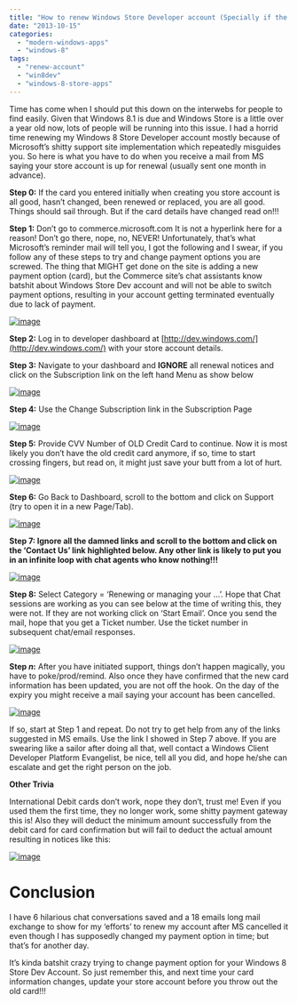 ```yaml
---
title: "How to renew Windows Store Developer account (Specially if the card you used initially has expired)"
date: "2013-10-15"
categories: 
  - "modern-windows-apps"
  - "windows-8"
tags: 
  - "renew-account"
  - "win8dev"
  - "windows-8-store-apps"
---
```


Time has come when I should put this down on the interwebs for people to find easily. Given that Windows 8.1 is due and Windows Store is a little over a year old now, lots of people will be running into this issue. I had a horrid time renewing my Windows 8 Store Developer account mostly because of Microsoft’s shitty support site implementation which repeatedly misguides you. So here is what you have to do when you receive a mail from MS saying your store account is up for renewal (usually sent one month in advance).

**Step 0:** If the card you entered initially when creating you store account is all good, hasn’t changed, been renewed or replaced, you are all good. Things should sail through. But if the card details have changed read on!!!

**Step 1:** Don’t go to commerce.microsoft.com It is not a hyperlink here for a reason! Don’t go there, nope, no, NEVER! Unfortunately, that’s what Microsoft’s reminder mail will tell you, I got the following and I swear, if you follow any of these steps to try and change payment options you are screwed. The thing that MIGHT get done on the site is adding a new payment option (card), but the Commerce site’s chat assistants know batshit about Windows Store Dev account and will not be able to switch payment options, resulting in your account getting terminated eventually due to lack of payment.

[![image](images/image_thumb2.png "image")](/images/blog/2013/10/images/blog/image2.png)

**Step 2:** Log in to developer dashboard at [http://dev.windows.com/](http://dev.windows.com/) with your store account details.

**Step 3:** Navigate to your dashboard and **IGNORE** all renewal notices and click on the Subscription link on the left hand Menu as show below

[![image](images/image_thumb3.png "image")](/images/blog/2013/10/images/blog/image3.png)

**Step 4:** Use the Change Subscription link in the Subscription Page

[![image](images/image_thumb4.png "image")](/images/blog/2013/10/images/blog/image4.png)

**Step 5:** Provide CVV Number of OLD Credit Card to continue. Now it is most likely you don’t have the old credit card anymore, if so, time to start crossing fingers, but read on, it might just save your butt from a lot of hurt.

[![image](images/image_thumb5.png "image")](/images/blog/2013/10/images/blog/image5.png)

**Step 6:** Go Back to Dashboard, scroll to the bottom and click on Support (try to open it in a new Page/Tab).

[![image](images/image_thumb6.png "image")](/images/blog/2013/10/images/blog/image6.png)

**Step 7: Ignore all the damned links and scroll to the bottom and click on the ‘Contact Us’ link highlighted below. Any other link is likely to put you in an infinite loop with chat agents who know nothing!!!**

[![image](images/image_thumb7.png "image")](/images/blog/2013/10/images/blog/image7.png)

**Step 8:** Select Category = ‘Renewing or managing your …’. Hope that Chat sessions are working as you can see below at the time of writing this, they were not. If they are not working click on ‘Start Email’. Once you send the mail, hope that you get a Ticket number. Use the ticket number in subsequent chat/email responses.

[![image](images/image_thumb8.png "image")](/images/blog/2013/10/images/blog/image8.png)

**Step _n_:** After you have initiated support, things don’t happen magically, you have to poke/prod/remind. Also once they have confirmed that the new card information has been updated, you are not off the hook. On the day of the expiry you might receive a mail saying your account has been cancelled.

[![image](images/image_thumb9.png "image")](/images/blog/2013/10/images/blog/image9.png)

If so, start at Step 1 and repeat. Do not try to get help from any of the links suggested in MS emails. Use the link I showed in Step 7 above. If you are swearing like a sailor after doing all that, well contact a Windows Client Developer Platform Evangelist, be nice, tell all you did, and hope he/she can escalate and get the right person on the job.

**Other Trivia**

International Debit cards don’t work, nope they don’t, trust me! Even if you used them the first time, they no longer work, some shitty payment gateway this is! Also they will deduct the minimum amount successfully from the debit card for card confirmation but will fail to deduct the actual amount resulting in notices like this:

[![image](images/image_thumb10.png "image")](/images/blog/2013/10/images/blog/image10.png)

# Conclusion

I have 6 hilarious chat conversations saved and a 18 emails long mail exchange to show for my ‘efforts’ to renew my account after MS cancelled it even though I has supposedly changed my payment option in time; but that’s for another day.

It’s kinda batshit crazy trying to change payment option for your Windows 8 Store Dev Account. So just remember this, and next time your card information changes, update your store account before you throw out the old card!!!
